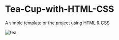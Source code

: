 # Tea-Cup-with-HTML-CSS
A simple template or the project using HTML &amp; CSS


![tea](https://github.com/Nandan29300/Tea-Cup-with-HTML-CSS/assets/116248556/79d2d7ca-5af5-4eeb-84a9-dbaf5be8fe23)
